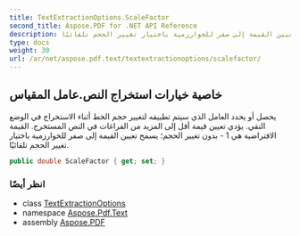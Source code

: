 ```yaml
---
title: TextExtractionOptions.ScaleFactor
second_title: Aspose.PDF for .NET API Reference
description: خاصية خيارات استخراج النص. يحصل أو يحدد العامل الذي سيتم تطبيقه لتغيير حجم الخط أثناء الاستخراج في الوضع النقي. يؤدي تعيين قيمة أقل إلى المزيد من الفراغات في النص المستخرج. القيمة الافتراضية هي 1 - بدون تغيير الحجم؛ يسمح تعيين القيمة إلى صفر للخوارزمية باختيار تغيير الحجم تلقائيًا.
type: docs
weight: 30
url: /ar/net/aspose.pdf.text/textextractionoptions/scalefactor/
---
```

## خاصية خيارات استخراج النص.عامل المقياس

يحصل أو يحدد العامل الذي سيتم تطبيقه لتغيير حجم الخط أثناء الاستخراج في الوضع النقي. يؤدي تعيين قيمة أقل إلى المزيد من الفراغات في النص المستخرج. القيمة الافتراضية هي 1 - بدون تغيير الحجم؛ يسمح تعيين القيمة إلى صفر للخوارزمية باختيار تغيير الحجم تلقائيًا.

```csharp
public double ScaleFactor { get; set; }
```

### انظر أيضًا

* class [TextExtractionOptions](../)
* namespace [Aspose.Pdf.Text](../../../aspose.pdf.text/)
* assembly [Aspose.PDF](../../../)